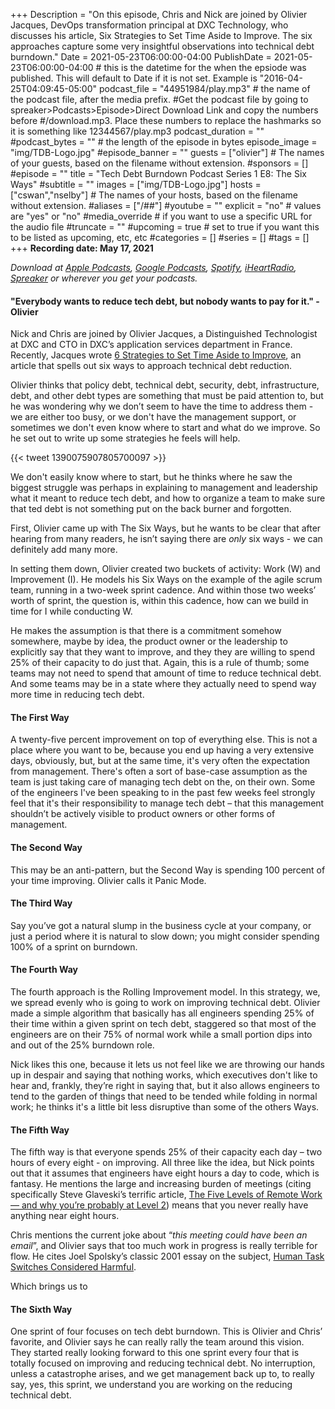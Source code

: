 +++
Description = "On this episode, Chris and Nick are joined by Olivier Jacques, DevOps transformation principal at DXC Technology, who discusses his article, Six Strategies to Set Time Aside to Improve. The six approaches capture some very insightful observations into technical debt burndown."
Date = 2021-05-23T06:00:00-04:00
PublishDate = 2021-05-23T06:00:00-04:00 # this is the datetime for the when the epsiode was published. This will default to Date if it is not set. Example is "2016-04-25T04:09:45-05:00"
podcast_file = "44951984/play.mp3" # the name of the podcast file, after the media prefix.
#Get the podcast file by going to spreaker>Podcasts>Episode>Direct Download Link and copy the numbers before
#/download.mp3. Place these numbers to replace the hashmarks so it is something like 12344567/play.mp3 
podcast_duration = ""
#podcast_bytes = "" # the length of the episode in bytes
episode_image = "img/TDB-Logo.jpg"
#episode_banner = ""
guests = ["olivier"] # The names of your guests, based on the filename without extension.
#sponsors = []
#episode = ""
title = "Tech Debt Burndown Podcast Series 1 E8: The Six Ways"
#subtitle = ""
images = ["img/TDB-Logo.jpg"]
hosts = ["cswan","nselby"] # The names of your hosts, based on the filename without extension.
#aliases = ["/##"]
#youtube = ""
explicit = "no" # values are "yes" or "no"
#media_override # if you want to use a specific URL for the audio file
#truncate = ""
#upcoming = true # set to true if you want this to be listed as upcoming, etc, etc
#categories = []
#series = []
#tags = []
+++
**Recording date: May 17, 2021**

*Download at [Apple Podcasts](https://podcastsconnect.apple.com/my-podcasts/the-tech-debt-burndown-podcast/1562710899), [Google Podcasts](https://podcasts.google.com/feed/aHR0cHM6Ly93d3cuc3ByZWFrZXIuY29tL3Nob3cvNDg3MzE4MC9lcGlzb2Rlcy9mZWVk), [Spotify](https://open.spotify.com/show/0t15PUgvQYNWQ6LYXJ8zkz), [iHeartRadio](https://iheart.com/podcast/81137852), [Spreaker](https://www.spreaker.com/show/the-tech-debt-burndown-podcast) or wherever you get your podcasts.*

#### "Everybody wants to reduce tech debt, but nobody wants to pay for it." - Olivier ####


Nick and Chris are joined by Olivier Jacques, a Distinguished Technologist at DXC and CTO in DXC’s application services department in France. Recently, Jacques wrote [6 Strategies to Set Time Aside to Improve](https://www.olivierjacques.com/blog/devops/6-strategies-to-set-time-aside-to-improve/), an article that spells out six ways to approach technical debt reduction. 

Olivier thinks that policy debt, technical debt, security, debt, infrastructure, debt, and other debt types are something that must be paid attention to, but he was wondering why we don’t seem to have the time to address them  - we are either too busy, or we don't have the management support, or sometimes we don't even know where to start and what do we improve. So he set out to write up some strategies he feels will help. 

{{< tweet 1390075907805700097 >}}

We don't easily know where to start, but he thinks where he saw the biggest struggle was perhaps in explaining to management and leadership what it meant to reduce tech debt, and how to organize a team to make sure that ted debt is not something put on the back burner and forgotten. 

First, Olivier came up with The Six Ways, but he wants to be clear that after hearing from many readers, he isn’t saying there are *only* six ways -  we can definitely add many more. 

In setting them down, Olivier created two buckets of activity: Work (W) and Improvement (I). He models his Six Ways on the example of the agile scrum team, running in a two-week sprint cadence. And within those two weeks’ worth of sprint, the question is, within this cadence, how can we build in time for I while conducting W. 

He makes the assumption is that there is a commitment somehow somewhere, maybe by idea, the product owner or the leadership to explicitly say that they want to improve, and they they are willing to spend 25% of their capacity to do just that. Again, this is a rule of thumb; some teams may not need to spend that amount of time to reduce technical debt. And some teams may be in a state where they actually need to spend way more time in reducing tech debt. 

#### The First Way ####
A twenty-five percent improvement on top of everything else. This is not a place where you want to be, because you end up having a very extensive days, obviously, but, but at the same time, it's very often the expectation from management. There's often a sort of base-case assumption as the team is just taking care of managing tech debt on the, on their own. Some of the engineers I've been speaking to in the past few weeks feel strongly feel that it's their responsibility to manage tech debt – that this management shouldn’t be actively visible to product owners or other forms of management. 


#### The Second Way ####
This may be an anti-pattern, but the Second Way is spending 100 percent of your time improving. Olivier calls it Panic Mode. 

#### The Third Way ####

Say you’ve got a natural slump in the business cycle at your company, or just a period where it is natural to slow down; you might consider spending 100% of a sprint on burndown. 

#### The Fourth Way ####
The fourth approach is the Rolling Improvement model. In this strategy, we, we spread evenly who is going to work on improving technical debt. Olivier made a simple algorithm that basically has all engineers spending 25% of their time within a given sprint on tech debt, staggered so that most of the engineers are on their 75% of normal work while a small portion dips into and out of the 25% burndown role. 

Nick likes this one, because it lets us not feel like we are throwing our hands up in despair and saying that nothing works, which executives don't like to hear and, frankly, they’re right in saying that, but it also allows engineers to tend to the garden of things that need to be tended while folding in normal work; he thinks it's a little bit less disruptive than some of the others Ways. 

#### The Fifth Way ####
The fifth way is that everyone spends 25% of their capacity each day – two hours of every eight - on improving. All three like the idea, but Nick points out that it assumes that engineers have eight hours a day to code, which is fantasy. He mentions the large and increasing burden of meetings (citing specifically Steve Glaveski’s terrific article, [The Five Levels of Remote Work — and why you’re probably at Level 2]( https://medium.com/swlh/the-five-levels-of-remote-work-and-why-youre-probably-at-level-2-ccaf05a25b9c)) means that you never really have anything near eight hours. 

Chris mentions the current joke about “*this meeting could have been an email*”, and Olivier says that too much work in progress is really terrible for flow. He cites Joel Spolsky’s classic 2001 essay on the subject, [Human Task Switches Considered Harmful]( https://www.joelonsoftware.com/2001/02/12/human-task-switches-considered-harmful/).

Which brings us to 

#### The Sixth Way ####

One sprint of four focuses on tech debt burndown. This is Olivier and Chris’ favorite, and Olivier says he can really rally the team around this vision. They started really looking forward to this one sprint every four that is totally focused on improving and reducing technical debt. No interruption, unless a catastrophe arises, and we get management back up to, to really say, yes, this sprint, we understand you are working on the reducing technical debt.





